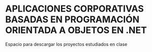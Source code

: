 # APLICACIONES CORPORATIVAS BASADAS EN PROGRAMACIÓN ORIENTADA A OBJETOS EN .NET

Espacio para descargar los proyectos estudiados en clase
